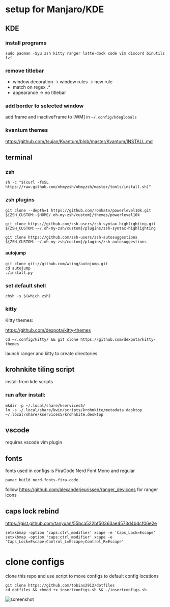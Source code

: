# setup for Manjaro/KDE

## KDE


### install programs

```
sudo pacman -Syu zsh kitty ranger latte-dock code vim discord binutils fzf
```

### remove titlebar

- window decoration -> window rules -> new rule
- match on regex .*
- appearance -> no titlebar

### add border to selected window

add frame and inactiveFrame to [WM] in ```~/.config/kdeglobals```

### kvantum themes 

https://github.com/tsujan/Kvantum/blob/master/Kvantum/INSTALL.md

## terminal

### zsh

```
sh -c "$(curl -fsSL https://raw.github.com/ohmyzsh/ohmyzsh/master/tools/install.sh)"
```

### zsh plugins 

```
git clone --depth=1 https://github.com/romkatv/powerlevel10k.git ${ZSH_CUSTOM:-$HOME/.oh-my-zsh/custom}/themes/powerlevel10k
```

```
git clone https://github.com/zsh-users/zsh-syntax-highlighting.git ${ZSH_CUSTOM:-~/.oh-my-zsh/custom}/plugins/zsh-syntax-highlighting
```

```
git clone https://github.com/zsh-users/zsh-autosuggestions ${ZSH_CUSTOM:-~/.oh-my-zsh/custom}/plugins/zsh-autosuggestions
```

#### autojump

```
git clone git://github.com/wting/autojump.git
cd autojump
./install.py
```

### set default shell

```
chsh -s $(which zsh)
```

### kitty

Kitty themes:

https://github.com/dexpota/kitty-themes

```cd ~/.config/kitty/ && git clone https://github.com/dexpota/kitty-themes ```

launch ranger and kitty to create directories

## krohnkite tiling script

install from kde scripts

### run after install:

```
mkdir -p ~/.local/share/kservices5/
ln -s ~/.local/share/kwin/scripts/krohnkite/metadata.desktop ~/.local/share/kservices5/krohnkite.desktop
```

## vscode

requires vscode vim plugin

## fonts
 fonts used in configs is FiraCode Nerd Font Mono and regular

 ```pamac build nerd-fonts-fira-code```

follow https://github.com/alexanderjeurissen/ranger_devicons for ranger icons

## caps lock rebind

https://gist.github.com/tanyuan/55bca522bf50363ae4573d4bdcf06e2e

```
setxkbmap -option 'caps:ctrl_modifier' xcape -e 'Caps_Lock=Escape' setxkbmap -option 'caps:ctrl_modifier' xcape -e 'Caps_Lock=Escape;Control_L=Escape;Control_R=Escape'
```

# clone configs

clone this repo and use script to move configs to default config locations

```
git clone https://github.com/tobias2912/dotfiles
cd dotfiles && chmod +x insertconfigs.sh && ./insertconfigs.sh
```


![screenshot](screen)

